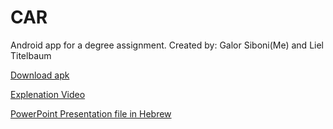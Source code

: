 # CAR
Android app for a degree assignment.
Created by: Galor Siboni(Me) and Liel Titelbaum

[Download apk](https://drive.google.com/open?id=1FjaqwliwjsgMpxM9nJLg5ovNS0J6htDz)	

[Explenation Video](https://drive.google.com/file/d/10E8qq4FEUCcbOA44RjTOvvmg3boOz8CB/view?usp=sharing)


[PowerPoint Presentation file in Hebrew](https://drive.google.com/file/d/1bOZGU17WKgGtCqo2rWPCEFakCWbq8deq/view?usp=sharing)

